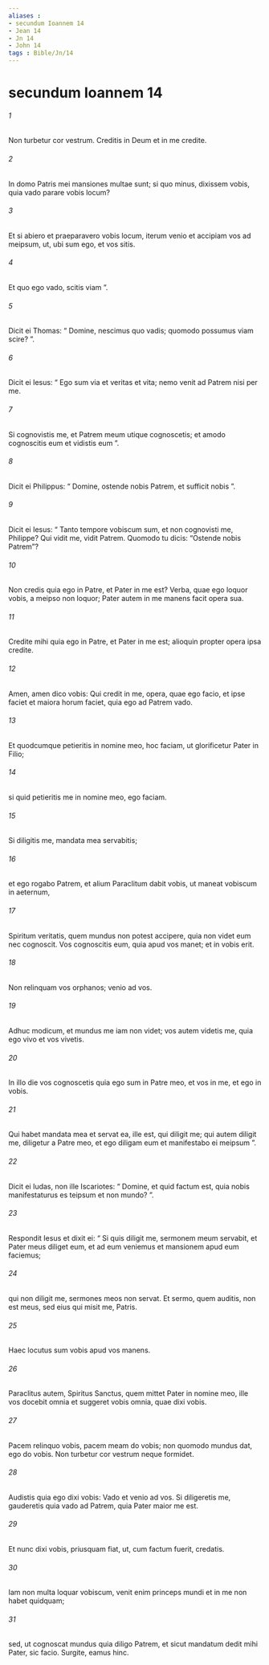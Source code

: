 ```yaml
---
aliases : 
- secundum Ioannem 14
- Jean 14
- Jn 14
- John 14
tags : Bible/Jn/14
---
```


# secundum Ioannem 14

###### 1
Non turbetur cor vestrum. Creditis in Deum et in me credite. 
###### 2
In domo Patris mei mansiones multae sunt; si quo minus, dixissem vobis, quia vado parare vobis locum? 
###### 3
Et si abiero et praeparavero vobis locum, iterum venio et accipiam vos ad meipsum, ut, ubi sum ego, et vos sitis. 
###### 4
Et quo ego vado, scitis viam ”.
###### 5
Dicit ei Thomas: “ Domine, nescimus quo vadis; quomodo possumus viam scire? ”. 
###### 6
Dicit ei Iesus: “ Ego sum via et veritas et vita; nemo venit ad Patrem nisi per me. 
###### 7
Si cognovistis me, et Patrem meum utique cognoscetis; et amodo cognoscitis eum et vidistis eum ”. 
###### 8
Dicit ei Philippus: “ Domine, ostende nobis Patrem, et sufficit nobis ”. 
###### 9
Dicit ei Iesus: “ Tanto tempore vobiscum sum, et non cognovisti me, Philippe? Qui vidit me, vidit Patrem. Quomodo tu dicis: “Ostende nobis Patrem”? 
###### 10
Non credis quia ego in Patre, et Pater in me est? Verba, quae ego loquor vobis, a meipso non loquor; Pater autem in me manens facit opera sua. 
###### 11
Credite mihi quia ego in Patre, et Pater in me est; alioquin propter opera ipsa credite.
###### 12
Amen, amen dico vobis: Qui credit in me, opera, quae ego facio, et ipse faciet et maiora horum faciet, quia ego ad Patrem vado. 
###### 13
Et quodcumque petieritis in nomine meo, hoc faciam, ut glorificetur Pater in Filio; 
###### 14
si quid petieritis me in nomine meo, ego faciam.
###### 15
Si diligitis me, mandata mea servabitis; 
###### 16
et ego rogabo Patrem, et alium Paraclitum dabit vobis, ut maneat vobiscum in aeternum, 
###### 17
Spiritum veritatis, quem mundus non potest accipere, quia non videt eum nec cognoscit. Vos cognoscitis eum, quia apud vos manet; et in vobis erit. 
###### 18
Non relinquam vos orphanos; venio ad vos. 
###### 19
Adhuc modicum, et mundus me iam non videt; vos autem videtis me, quia ego vivo et vos vivetis. 
###### 20
In illo die vos cognoscetis quia ego sum in Patre meo, et vos in me, et ego in vobis. 
###### 21
Qui habet mandata mea et servat ea, ille est, qui diligit me; qui autem diligit me, diligetur a Patre meo, et ego diligam eum et manifestabo ei meipsum ”.
###### 22
Dicit ei Iudas, non ille Iscariotes: “ Domine, et quid factum est, quia nobis manifestaturus es teipsum et non mundo? ”. 
###### 23
Respondit Iesus et dixit ei: “ Si quis diligit me, sermonem meum servabit, et Pater meus diliget eum, et ad eum veniemus et mansionem apud eum faciemus; 
###### 24
qui non diligit me, sermones meos non servat. Et sermo, quem auditis, non est meus, sed eius qui misit me, Patris.
###### 25
Haec locutus sum vobis apud vos manens. 
###### 26
Paraclitus autem, Spiritus Sanctus, quem mittet Pater in nomine meo, ille vos docebit omnia et suggeret vobis omnia, quae dixi vobis. 
###### 27
Pacem relinquo vobis, pacem meam do vobis; non quomodo mundus dat, ego do vobis. Non turbetur cor vestrum neque formidet. 
###### 28
Audistis quia ego dixi vobis: Vado et venio ad vos. Si diligeretis me, gauderetis quia vado ad Patrem, quia Pater maior me est. 
###### 29
Et nunc dixi vobis, priusquam fiat, ut, cum factum fuerit, credatis. 
###### 30
Iam non multa loquar vobiscum, venit enim princeps mundi et in me non habet quidquam; 
###### 31
sed, ut cognoscat mundus quia diligo Patrem, et sicut mandatum dedit mihi Pater, sic facio. Surgite, eamus hinc.
